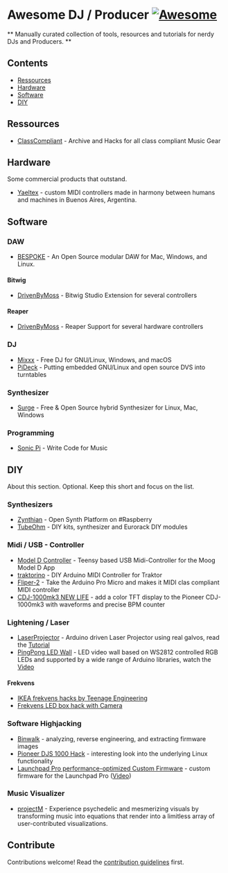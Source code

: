 # Awesome DJ / Producer [![Awesome](https://awesome.re/badge.svg)](https://awesome.re)

** Manually curated collection of tools, resources and tutorials for nerdy DJs and Producers. **


## Contents
- [Ressources](#Ressources)
- [Hardware](#hardware)
- [Software](#software)
- [DIY](#DIY)


## Ressources

- [ClassCompliant](https://classcompliant.com) - Archive and Hacks for all class compliant Music Gear

## Hardware

Some commercial products that outstand.

- [Yaeltex](https://yaeltex.com/) - custom MIDI controllers made in harmony between humans and machines in Buenos Aires, Argentina.

## Software

### DAW

- [BESPOKE](https://www.bespokesynth.com/) - An Open Source modular DAW for Mac, Windows, and Linux.

#### Bitwig

- [DrivenByMoss](http://mossgrabers.de/Software/Bitwig/Bitwig.html) - Bitwig Studio Extension for several controllers

#### Reaper

- [DrivenByMoss](http://mossgrabers.de/Software/Reaper/Reaper.html) - Reaper Support for several hardware controllers


### DJ

- [Mixxx](https://github.com/mixxxdj/mixxx) - Free DJ for GNU/Linux, Windows, and macOS
- [PiDeck](https://pideck.com/) - Putting embedded GNU/Linux and open source DVS into turntables

### Synthesizer

- [Surge](https://surge-synthesizer.github.io/) - Free & Open Source hybrid Synthesizer for Linux, Mac, Windows

### Programming

- [Sonic Pi](https://github.com/sonic-pi-net/sonic-pi) - Write Code for Music


## DIY

About this section. Optional. Keep this short and focus on the list.

### Synthesizers
- [Zynthian](https://zynthian.org/) - Open Synth Platform on #Raspberry
- [TubeOhm](https://www.tubeohm.com/page.html) - DIY kits, synthesizer and Eurorack DIY modules

### Midi / USB - Controller

- [Model D Controller](https://github.com/maasijam/model_d_controller) - Teensy based USB Midi-Controller for the Moog Model D App
- [traktorino](https://github.com/silveirago/traktorino) - DIY Arduino MIDI Controller for Traktor
- [Fliper-2](https://github.com/silveirago/Fliper-2) - Take the Arduino Pro Micro and makes it MIDI clas compliant MIDI controller
- [CDJ-1000mk3 NEW LIFE](https://www.youtube.com/watch?v=mzPkP1C88oQ) - add a color TFT display to the Pioneer CDJ-1000mk3 with waveforms and precise BPM counter

### Lightening / Laser

- [LaserProjector](https://github.com/DeltaFlo/LaserProjector) - Arduino driven Laser Projector using real galvos, read the [Tutorial](https://www.instructables.com/Arduino-Laser-Show-With-Real-Galvos/)
- [PingPong LED Wall](https://github.com/bitluni/PingPongLEDMatrix) - LED video wall based on WS2812 controlled RGB LEDs and supported by a wide range of Arduino libraries, watch the [Video](https://www.youtube.com/watch?v=fz2QAV9z_o8)

#### Frekvens
- [IKEA frekvens hacks by Teenage Engineering](https://teenage.engineering/designs/frekvens-hacks)
- [Frekvens LED box hack with Camera](http://spritesmods.com/?art=frekvens)

### Software Highjacking

- [Binwalk](https://github.com/ReFirmLabs/binwalk) - analyzing, reverse engineering, and extracting firmware images
- [Pioneer DJS 1000 Hack](https://www.reddit.com/r/DJs/comments/cb4oom/a_twitter_user_hacks_pioneer_gear_interesting/) - interesting look into the underlying Linux functionality
- [Launchpad Pro performance-optimized Custom Firmware](https://github.com/mat1jaczyyy/lpp-performance-cfw/) - custom firmware for the Launchpad Pro ([Video](https://www.youtube.com/watch?v=6RfCKHeGWe0))

### Music Visualizer

- [projectM](https://github.com/projectM-visualizer/projectm) - Experience psychedelic and mesmerizing visuals by transforming music into equations that render into a limitless array of user-contributed visualizations.

## Contribute

Contributions welcome! Read the [contribution guidelines](contributing.md) first.
